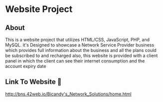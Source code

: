 #  Website Project 
## About
This is a website project that utilizes HTML/CSS, JavaScript, PHP, and MySQL. 
it's Designed to showcase a Network Service Provider business which provides full information about the business and all the plans could be subscribed to and recharged
also, this website is provided with a client panel in which the client can see their internet consumption and the account expiry date 
## Link To Website 🔗
http://bns.42web.io/Bicandy's_Network_Solutions/home.html





